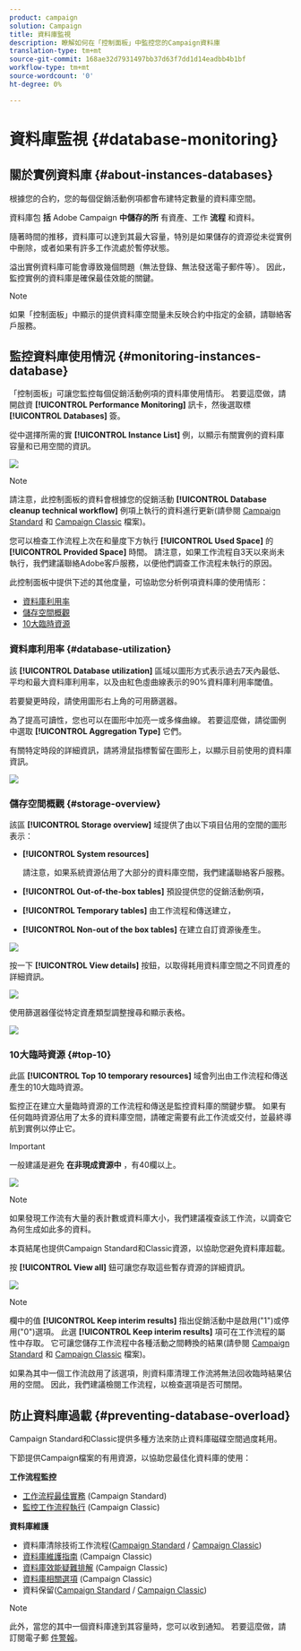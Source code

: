 ```yaml
---
product: campaign
solution: Campaign
title: 資料庫監視
description: 瞭解如何在「控制面板」中監控您的Campaign資料庫
translation-type: tm+mt
source-git-commit: 168ae32d7931497bb37d63f7dd1d14eadbb4b1bf
workflow-type: tm+mt
source-wordcount: '0'
ht-degree: 0%

---
```



# 資料庫監視 {#database-monitoring}

## 關於實例資料庫 {#about-instances-databases}

根據您的合約，您的每個促銷活動例項都會布建特定數量的資料庫空間。

資料庫包 **括** Adobe Campaign **中儲存的所** 有資產、工作 **流程** 和資料。

隨著時間的推移，資料庫可以達到其最大容量，特別是如果儲存的資源從未從實例中刪除，或者如果有許多工作流處於暫停狀態。

溢出實例資料庫可能會導致幾個問題（無法登錄、無法發送電子郵件等）。 因此，監控實例的資料庫是確保最佳效能的關鍵。

>[!NOTE]
>
>如果「控制面板」中顯示的提供資料庫空間量未反映合約中指定的金額，請聯絡客戶服務。

## 監控資料庫使用情況 {#monitoring-instances-database}

「控制面板」可讓您監控每個促銷活動例項的資料庫使用情形。 若要這麼做，請開啟資 **[!UICONTROL Performance Monitoring]** 訊卡，然後選取標 **[!UICONTROL Databases]** 簽。

從中選擇所需的實 **[!UICONTROL Instance List]** 例，以顯示有關實例的資料庫容量和已用空間的資訊。

![](assets/databases_dashboard.png)

>[!NOTE]
>
>請注意，此控制面板的資料會根據您的促銷活動 **[!UICONTROL Database cleanup technical workflow]** 例項上執行的資料進行更新(請參閱 [Campaign Standard](https://docs.adobe.com/help/en/campaign-standard/using/administrating/application-settings/technical-workflows.html#list-of-technical-workflows) 和 [Campaign Classic](https://docs.adobe.com/help/en/campaign-classic/using/monitoring-campaign-classic/data-processing/database-cleanup-workflow.html) 檔案)。
>
>您可以檢查工作流程上次在和量度下方執行 **[!UICONTROL Used Space]** 的 **[!UICONTROL Provided Space]** 時間。 請注意，如果工作流程自3天以來尚未執行，我們建議聯絡Adobe客戶服務，以便他們調查工作流程未執行的原因。

此控制面板中提供下述的其他度量，可協助您分析例項資料庫的使用情形：

* [資料庫利用率](../../performance-monitoring/using/database-monitoring.md#database-utilization)
* [儲存空間概觀](../../performance-monitoring/using/database-monitoring.md#storage-overview)
* [10大臨時資源](../../performance-monitoring/using/database-monitoring.md#top-10)

### 資料庫利用率 {#database-utilization}

該 **[!UICONTROL Database utilization]** 區域以圖形方式表示過去7天內最低、平均和最大資料庫利用率，以及由紅色虛曲線表示的90%資料庫利用率閾值。

若要變更時段，請使用圖形右上角的可用篩選器。

為了提高可讀性，您也可以在圖形中加亮一或多條曲線。 若要這麼做，請從圖例中選取 **[!UICONTROL Aggregation Type]** 它們。

有關特定時段的詳細資訊，請將滑鼠指標暫留在圖形上，以顯示目前使用的資料庫資訊。

![](assets/databases_dashboard_detail.png)

### 儲存空間概觀 {#storage-overview}

該區 **[!UICONTROL Storage overview]** 域提供了由以下項目佔用的空間的圖形表示：

* **[!UICONTROL System resources]**

   請注意，如果系統資源佔用了大部分的資料庫空間，我們建議聯絡客戶服務。

* **[!UICONTROL Out-of-the-box tables]** 預設提供您的促銷活動例項，
* **[!UICONTROL Temporary tables]** 由工作流程和傳送建立，
* **[!UICONTROL Non-out of the box tables]** 在建立自訂資源後產生。

![](assets/database-storage-overview.png)

按一下 **[!UICONTROL View details]** 按鈕，以取得耗用資料庫空間之不同資產的詳細資訊。

![](assets/database-storage-details.png)

使用篩選器僅從特定資產類型調整搜尋和顯示表格。

![](assets/database-storage-overview-filter.png)

### 10大臨時資源 {#top-10}

此區 **[!UICONTROL Top 10 temporary resources]** 域會列出由工作流程和傳送產生的10大臨時資源。

監控正在建立大量臨時資源的工作流程和傳送是監控資料庫的關鍵步驟。 如果有任何臨時資源佔用了太多的資料庫空間，請確定需要有此工作流或交付，並最終導航到實例以停止它。

>[!IMPORTANT]
>
>一般建議是避免 **在非現成資源中** ，有40欄以上。

![](assets/database-top10.png)

>[!NOTE]
>
>如果發現工作流有大量的表計數或資料庫大小，我們建議複查該工作流，以調查它為何生成如此多的資料。
>
>本頁結尾也提供Campaign Standard和Classic資源，以協助您避免資料庫超載。

按 **[!UICONTROL View all]** 鈕可讓您存取這些暫存資源的詳細資訊。

![](assets/database-top10-view.png)

>[!NOTE]
>
>欄中的值 **[!UICONTROL Keep interim results]** 指出促銷活動中是啟用(&quot;1&quot;)或停用(&quot;0&quot;)選項。 此選 **[!UICONTROL Keep interim results]** 項可在工作流程的屬性中存取。 它可讓您儲存工作流程中各種活動之間轉換的結果(請參閱 [Campaign Standard](https://docs.adobe.com/content/help/en/campaign-standard/using/managing-processes-and-data/executing-a-workflow/managing-execution-options.html) 和 [Campaign Classic](https://docs.adobe.com/content/help/en/campaign-classic/using/automating-with-workflows/general-operation/workflow-best-practices.html#logs) 檔案)。
>
>如果為其中一個工作流啟用了該選項，則資料庫清理工作流將無法回收臨時結果佔用的空間。 因此，我們建議檢閱工作流程，以檢查選項是否可關閉。

## 防止資料庫過載 {#preventing-database-overload}

Campaign Standard和Classic提供多種方法來防止資料庫磁碟空間過度耗用。

下節提供Campaign檔案的有用資源，以協助您最佳化資料庫的使用：

**工作流程監控**

* [工作流程最佳實務](https://docs.adobe.com/content/help/en/campaign-standard/using/managing-processes-and-data/workflow-general-operation/best-practices-workflows.html) (Campaign Standard)
* [監控工作流程執行](https://docs.adobe.com/help/en/campaign-classic/using/automating-with-workflows/monitoring-workflows/monitoring-workflow-execution.html) (Campaign Classic)

**資料庫維護**

* 資料庫清除技術工作流程([Campaign Standard](https://docs.adobe.com/help/en/campaign-standard/using/administrating/application-settings/technical-workflows.html#list-of-technical-workflows) / [Campaign Classic](https://docs.adobe.com/help/en/campaign-classic/using/monitoring-campaign-classic/data-processing/database-cleanup-workflow.html))
* [資料庫維護指南](https://docs.adobe.com/content/help/en/campaign-classic/using/monitoring-campaign-classic/database-maintenance/recommendations.html) (Campaign Classic)
* [資料庫效能疑難排解](https://docs.adobe.com/content/help/en/campaign-classic/using/monitoring-campaign-classic/troubleshooting/database-performances.html) (Campaign Classic)
* [資料庫相關選項](https://docs.adobe.com/help/en/campaign-classic/using/installing-campaign-classic/appendices/configuring-campaign-options.html#database) (Campaign Classic)
* 資料保留([Campaign Standard](https://docs.adobe.com/help/en/campaign-standard/using/administrating/application-settings/data-retention.html) / [Campaign Classic](https://docs.adobe.com/help/en/campaign-classic/using/configuring-campaign-classic/data-model/data-model-best-practices.html#data-retention))

>[!NOTE]
>
>此外，當您的其中一個資料庫達到其容量時，您可以收到通知。 若要這麼做，請訂閱電子郵 [件警報](../../performance-monitoring/using/email-alerting.md)。
